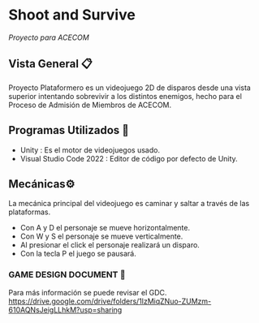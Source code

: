 # Shoot and Survive
*Proyecto para ACECOM*

## Vista General 📋
Proyecto Plataformero es un videojuego 2D de disparos desde una vista superior intentando sobrevivir a los distintos enemigos, hecho para el Proceso de Admisión de Miembros de ACECOM.

## Programas Utilizados 🔧

 - Unity : Es el motor de videojuegos usado.
 - Visual Studio Code 2022 : Editor de código por defecto de Unity.

## Mecánicas⚙️
La mecánica principal del videojuego es caminar y saltar a través de las plataformas.

 - Con A y D el personaje se mueve horizontalmente.
 - Con W y S el personaje se mueve verticalmente. 
 - Al presionar el click el personaje realizará un disparo.
 - Con la tecla P el juego se pausará.

### GAME DESIGN DOCUMENT 📌
Para más información se puede revisar el GDC. 
https://drive.google.com/drive/folders/1lzMiqZNuo-ZUMzm-610AQNsJeigLLhkM?usp=sharing
